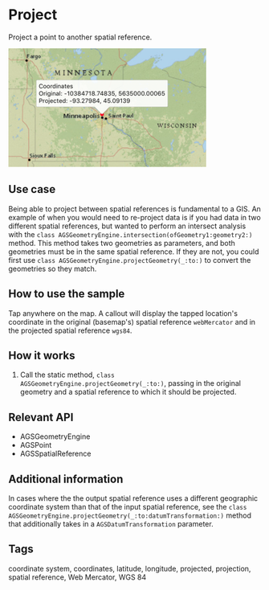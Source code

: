 # Project

Project a point to another spatial reference.

![Image of project](project.png)

## Use case

Being able to project between spatial references is fundamental to a GIS. An example of when you would need to re-project data is if you had data in two different spatial references, but wanted to perform an intersect analysis with the `class AGSGeometryEngine.intersection(ofGeometry1:geometry2:)` method. This method takes two geometries as parameters, and both geometries must be in the same spatial reference. If they are not, you could first use `class AGSGeometryEngine.projectGeometry(_:to:)` to convert the geometries so they match.

## How to use the sample

Tap anywhere on the map. A callout will display the tapped location's coordinate in the original (basemap's) spatial reference `webMercator` and in the projected spatial reference `wgs84`.

## How it works

1. Call the static method, `class AGSGeometryEngine.projectGeometry(_:to:)`, passing in the original geometry and a spatial reference to which it should be projected.

## Relevant API

* AGSGeometryEngine
* AGSPoint
* AGSSpatialReference

## Additional information

In cases where the the output spatial reference uses a different geographic coordinate system than that of the input spatial reference, see the `class AGSGeometryEngine.projectGeometry(_:to:datumTransformation:)` method that additionally takes in a `AGSDatumTransformation` parameter.

## Tags

coordinate system, coordinates, latitude, longitude, projected, projection, spatial reference, Web Mercator, WGS 84
